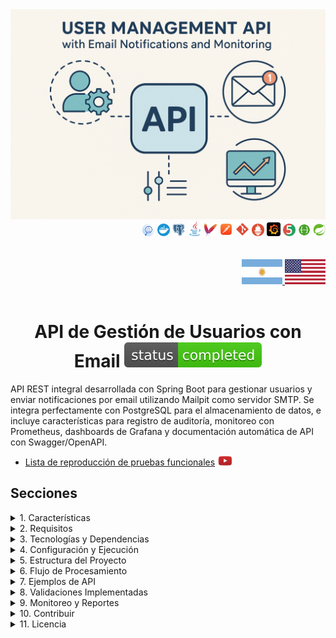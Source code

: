 <div align="center">
  <img src="../img/email-project.png" alt="Servicio de API de Email">
</div>

<div align="right">
    <img width="20" height="20" src="../icons/backend/java/png/log-four-j.png" />
    <img width="20" height="20" src="../icons/devops/png/docker.png" />
    <img width="20" height="20" src="../icons/database/png/postgres.png" />
    <img width="24" height="24" src="../icons/backend/java/png/java.png" />
    <img width="20" height="20" src="../icons/devops/png/maven.png" />
    <img width="22" height="22" src="../icons/devops/png/postman.png" />
    <img width="22" height="22" src="../icons/devops/png/git.png" />
    <img width="20" height="20" src="../icons/devops/png/prometheus.png" />
    <img width="22" height="22" src="../icons/devops/png/grafana.png" />   
    <img width="20" height="20" src="../icons/backend/java/png/junit.png" />
    <img width="20" height="20" src="../icons/devops/png/swagger.png" />
    <img width="20" height="20" src="../icons/backend/java/png/spring-boot.png" />
</div>

<br>

<br>

<div align="right">
  <a href="./README.es.md" target="_blank">
    <img src="../img/arg-flag.jpg" width="65" height="40" alt="Español" />
  </a>
  <a href="../../../../../README.md" target="_blank">
    <img src="../img/eeuu-flag.jpg" width="65" height="40" alt="English" />
  </a>
</div>

<br>

<div align="center">

# API de Gestión de Usuarios con Email ![(status-completed)](../icons/badges/status-completed.svg)

</div>


API REST integral desarrollada con Spring Boot para gestionar usuarios y enviar notificaciones por email utilizando Mailpit como servidor SMTP. Se integra perfectamente con PostgreSQL para el almacenamiento de datos, e incluye características para registro de auditoría, monitoreo con Prometheus, dashboards de Grafana y documentación automática de API con Swagger/OpenAPI.

* [Lista de reproducción de pruebas funcionales](https://www.youtube.com/playlist?list=PLCl11UFjHurDSHfBJ-uQp55RG-xhL162C) <a href="https://www.youtube.com/playlist?list=PLCl11UFjHurDSHfBJ-uQp55RG-xhL162C" target="_blank"> <img src="../icons/social-networks/yt.png" width="25" /></a>


## Secciones

<details>
<summary>1. Características</summary>

<br>

* Gestión de Usuarios: Operaciones CRUD completas para la gestión de usuarios
* Notificaciones por Email: Envío automático de emails para eventos de usuarios
* Registro de Auditoría: Seguimiento integral de todas las acciones del sistema
* Monitoreo: Métricas en tiempo real y verificaciones de salud
* Documentación de API: Interfaz Swagger interactiva para exploración de API
* Containerización: Despliegue fácil con Docker
* Integración de Base de Datos: Integración robusta con PostgreSQL
* Visualización de Métricas: Dashboards de Grafana para monitoreo del sistema

</details>


<details>
<summary>2. Requisitos</summary>

<br>

* Java 17 o superior
* Docker y Docker Compose
* Maven para construir el proyecto
* PostgreSQL (si se ejecuta sin Docker)
* Mailpit (si se ejecuta sin Docker)

</details>

<details>
<summary>3. Tecnologías y Dependencias</summary>

<br>

* Spring Boot: Framework principal para construir aplicaciones Java
* Spring Boot Starter Web: Para crear aplicaciones web RESTful
* Spring Boot Starter Mail: Para manejar emails
* Spring Boot Starter Data JPA: Para operaciones de base de datos
* Spring Boot Starter Actuator: Para monitoreo y métricas
* PostgreSQL: Base de datos para persistencia de datos
* Mailpit: Servidor SMTP para pruebas locales de email
* Docker & Docker Compose: Para containerización y orquestación
* Prometheus: Para recolección de métricas
* Grafana: Para visualización de métricas
* Swagger/OpenAPI: Para documentación de API
* Lombok: Para reducir código repetitivo
* JUnit: Para pruebas unitarias

</details>

<details>
<summary>4. Configuración y Ejecución</summary>

<br>

#### [Watch Functional test playlist](https://www.youtube.com/playlist?list=PLCl11UFjHurDSHfBJ-uQp55RG-xhL162C)

  <a href="https://www.youtube.com/playlist?list=PLCl11UFjHurDSHfBJ-uQp55RG-xhL162C">
    <img src="./src/main/resources/static/img/email-project_yt.png" />
  </a> 

<br>

### Clonar Repositorio
```git
git clone https://github.com/andresWeitzel/email-api-service-MailPit
cd email-api-service-MailPit
```

### Configuración de Docker Compose para Desarrollo

* Antes de construir y ejecutar los contenedores, asegúrate de tener Docker ejecutándose (para Windows, usa [Docker Desktop](https://www.docker.com/products/docker-desktop/))
* Una vez instalado, asegúrate de que Docker esté ejecutándose
```git
docker --version
```
`Importante`: Verifica que ningún otro servicio (ej:postgres) esté ejecutándose como daemon en el sistema, de lo contrario ocurrirá un problema de conexión en el puerto.

* Una vez que Docker esté ejecutándose, puedes construir y desplegar los contenedores con docker compose (Este comando solo se necesita una vez para construir).
* Se creará el contenedor para Mailpit y Postgres. 
```git
docker-compose up --build
```

* Después de crear los contenedores con Docker Compose, cada vez que vamos a iniciar los contenedores usaremos el siguiente comando, de lo contrario lo ejecutaremos desde Docker Desktop. Inicia el entorno en modo desarrollo. Cada vez que quieras ejecutar la aplicación en desarrollo, no necesitarás compilar el jar. Simplemente ejecuta el siguiente comando:
```git
docker-compose up
```
* Otra opción es lanzar los contenedores desde Docker Desktop.
* Ejecuta la aplicación
```git
mvn spring-boot:run
```

</details>

<details>
<summary>5. Estructura del Proyecto</summary>

<br>

```
email-api-service-MailPit/
├── src/
│   ├── main/
│   │   ├── java/com/microservice/
│   │   │   ├── config/           # Clases de configuración
│   │   │   ├── controller/       # Controladores REST
│   │   │   ├── dto/             # Objetos de Transferencia de Datos
│   │   │   ├── exception/       # Manejadores de excepciones
│   │   │   ├── model/           # Modelos de entidades
│   │   │   ├── repository/      # Capa de acceso a datos
│   │   │   ├── service/         # Lógica de negocio
│   │   │   └── EmailApiMailpitApplication.java
│   │   └── resources/
│   │       ├── application.yml  # Configuración de la aplicación
│   │       └── static/          # Recursos estáticos
│   └── test/                    # Clases de prueba
├── docker-compose.yml           # Orquestación de Docker
├── Dockerfile                   # Contenedor de la aplicación
├── pom.xml                      # Dependencias de Maven
└── README.md                    # Documentación del proyecto
```

### Componentes Principales

* **Controllers**: Manejan solicitudes y respuestas HTTP
* **Services**: Implementan la lógica de negocio
* **Repositories**: Capa de acceso a datos
* **DTOs**: Objetos de transferencia de datos para comunicación de API
* **Models**: Entidades JPA para mapeo de base de datos
* **Config**: Clases de configuración de la aplicación
* **Exceptions**: Manejo personalizado de excepciones

</details>

<details>
<summary>6. Flujo de Procesamiento</summary>

<br>

1. **Gestión de Usuarios**: 
   * Operaciones de crear, leer, actualizar y eliminar usuarios
   * Notificaciones por email enviadas automáticamente para eventos de usuarios
   * Registro de auditoría para todas las acciones relacionadas con usuarios

2. **Procesamiento de Email**:
   * Integración del servicio de email con el servidor SMTP de Mailpit
   * Generación de emails basada en plantillas
   * Seguimiento del estado de entrega de emails

3. **Registro de Auditoría**:
   * Seguimiento integral de todas las acciones del sistema
   * Capacidades de filtrado por entidad, acción, nombre de usuario y detalles
   * Retención de datos históricos

4. **Monitoreo y Observabilidad**:
   * Verificaciones de salud en tiempo real a través de Spring Boot Actuator
   * Recolección de métricas con Prometheus
   * Visualización de dashboard con Grafana

</details>

<details>
<summary>7. Ejemplos de API</summary>

<br>

#### [Watch Functional test playlist](https://www.youtube.com/playlist?list=PLCl11UFjHurDSHfBJ-uQp55RG-xhL162C)

  <a href="https://www.youtube.com/playlist?list=PLCl11UFjHurDSHfBJ-uQp55RG-xhL162C">
    <img src="./src/main/resources/static/img/email-project_yt.png" />
  </a> 

<br>

### Ejemplos de Gestión de Usuarios

#### Crear Usuario
```bash
curl -X POST http://localhost:8080/api/v1/users \
  -H "Content-Type: application/json" \
  -d '{
    "name": "Juan Pérez",
    "email": "juan.perez@ejemplo.com"
  }'
```

**Campos Requeridos:**
- `name`: String (obligatorio) - El nombre del usuario
- `email`: String (obligatorio) - Formato de email válido

**Ejemplos de Respuesta:**

**Respuesta Exitosa (200):**
```json
{
  "id": 1,
  "name": "Juan Pérez",
  "email": "juan.perez@ejemplo.com"
}
```

**Respuestas de Error:**

**Error de Validación (400):**
```json
{
  "errors": {
    "name": "El nombre es obligatorio"
  },
  "timestamp": "2025-07-14T17:21:59.3410006",
  "status": 400
}
```

**Formato de Email Inválido (400):**
```json
{
  "errors": {
    "email": "El email es inválido"
  },
  "timestamp": "2025-07-14T17:21:59.3410006",
  "status": 400
}
```

**Error de Email Duplicado (400):**
```json
{
  "errors": "El email ya está en uso: El email juan.perez@ejemplotest.com ya existe.",
  "timestamp": "2025-07-14T17:30:37.1875171",
  "status": 400
}
```

**📧 Email de Mailpit (después de la creación exitosa):**
```
From: noreply@email-api-service.com
To: juan.perez@ejemplo.com
Subject: Notificación de Registro de Cuenta

Hola Juan Pérez,

¡Gracias por registrarte con nosotros!
```

<br>

#### Obtener Todos los Usuarios
```bash
curl -X GET http://localhost:8080/api/v1/users
```

**Ejemplos de Respuesta:**

**Respuesta Exitosa (200):**
```json
{
  "content": [
    {
      "id": 1,
      "name": "Juan Pérez",
      "email": "juan.perez@ejemplo.com"
    },
    {
      "id": 2,
      "name": "María García",
      "email": "maria.garcia@ejemplo.com"
    }
  ],
  "pageable": {
    "sort": {
      "empty": false,
      "sorted": true,
      "unsorted": false
    },
    "offset": 0,
    "pageNumber": 0,
    "pageSize": 30,
    "paged": true,
    "unpaged": false
  },
  "totalElements": 2,
  "totalPages": 1,
  "last": true,
  "size": 30,
  "number": 0,
  "sort": {
    "empty": false,
    "sorted": true,
    "unsorted": false
  },
  "numberOfElements": 2,
  "first": true,
  "empty": false
}
```

<br>

#### Actualizar Usuario
```bash
curl -X PUT http://localhost:8080/api/v1/users/1 \
  -H "Content-Type: application/json" \
  -d '{
    "name": "Juan Pérez Actualizado",
    "email": "juan.actualizado@ejemplo.com"
  }'
```

**Ejemplos de Respuesta:**

**Respuesta Exitosa (200):**
```json
{
  "id": 1,
  "name": "Juan Pérez Actualizado",
  "email": "juan.actualizado@ejemplo.com"
}
```

**Respuestas de Error:**

**Usuario No Encontrado (404):**
```json
{
  "errors": "Usuario no encontrado con id: 999",
  "timestamp": "2025-07-14T17:45:12.9876543",
  "status": 404
}
```

**Error de Validación (400):**
```json
{
  "errors": {
    "email": "El email es inválido"
  },
  "timestamp": "2025-07-14T17:45:12.9876543",
  "status": 400
}
```

**📧 Email de Mailpit (después de la actualización exitosa):**
```
From: noreply@email-api-service.com
To: juan.actualizado@ejemplo.com
Subject: Notificación de Actualización de Cuenta

Hola Juan Pérez Actualizado,

Tu cuenta ha sido actualizada exitosamente.
```

<br>

#### Eliminar Usuario
```bash
curl -X DELETE http://localhost:8080/api/v1/users/1
```

**Ejemplos de Respuesta:**

**Respuesta Exitosa (200):**
```json
{
  "id": 1,
  "name": "Juan Pérez",
  "email": "juan.perez@ejemplo.com"
}
```

**Respuesta de Error:**

**Usuario No Encontrado (404):**
```json
{
  "errors": "Usuario no encontrado con id: 999",
  "timestamp": "2025-07-14T17:50:25.1234567",
  "status": 404
}
```

**📧 Email de Mailpit (después de la eliminación exitosa):**
```
From: noreply@email-api-service.com
To: juan.perez@ejemplo.com
Subject: Notificación de Eliminación de Cuenta

Hola Juan Pérez,

Tu cuenta ha sido eliminada exitosamente.
```

<br>

#### Obtener Usuario por ID
```bash
curl -X GET http://localhost:8080/api/v1/users/1
```

**Ejemplos de Respuesta:**

**Respuesta Exitosa (200):**
```json
{
  "id": 1,
  "name": "Juan Pérez",
  "email": "juan.perez@ejemplo.com",
  "createdAt": "2025-07-14T17:30:37.1875171",
  "updatedAt": "2025-07-14T17:30:37.1875171"
}
```

**Respuesta de Error:**

**Usuario No Encontrado (404):**
```json
{
  "errors": "Usuario no encontrado con id: 999",
  "timestamp": "2025-07-14T17:50:25.1234567",
  "status": 404
}
```

<br>

### Ejemplos de Registro de Auditoría

#### Crear Registro de Auditoría
```bash
curl -X POST http://localhost:8080/api/v1/audit-log \
  -H "Content-Type: application/json" \
  -d '{
    "entity": "Usuario",
    "action": "CREAR",
    "username": "usuario_admin",
    "details": "Creada nueva cuenta de usuario con email juan.perez@ejemplo.com"
  }'
```

**Campos del Registro de Auditoría:**
- `entity`: String - La entidad siendo auditada (ej: "Usuario")
- `action`: String - La acción realizada (ej: "CREAR", "ACTUALIZAR", "ELIMINAR")
- `username`: String - El nombre de usuario de la persona realizando la acción
- `details`: String - Descripción detallada de la acción
- `timestamp`: LocalDateTime (opcional) - Cuándo ocurrió la acción

**Ejemplos de Respuesta:**

**Respuesta Exitosa (200):**
```json
{
  "message": "Registro de auditoría creado exitosamente"
}
```

<br>

#### Actualizar Registro de Auditoría
```bash
curl -X PUT http://localhost:8080/api/v1/audit-log/1 \
  -H "Content-Type: application/json" \
  -d '{
    "entity": "Usuario",
    "action": "ACTUALIZAR",
    "username": "usuario_admin",
    "details": "Información de cuenta de usuario actualizada"
  }'
```

**Ejemplos de Respuesta:**

**Respuesta Exitosa (200):**
```json
{
  "id": 1,
  "entity": "Usuario",
  "action": "ACTUALIZAR",
  "username": "usuario_admin",
  "details": "Información de cuenta de usuario actualizada",
  "timestamp": "2025-07-14T17:55:42.6543210"
}
```

**Respuesta de Error:**

**Registro de Auditoría No Encontrado (404):**
```json
{
  "errors": "Registro de auditoría no encontrado con id: 999",
  "timestamp": "2025-07-14T17:55:42.6543210",
  "status": 404
}
```

<br>

#### Filtrar Registros de Auditoría
```bash
# Filtrar por entidad
curl -X GET "http://localhost:8080/api/v1/audit-log/entity?entity=Usuario"

# Filtrar por acción
curl -X GET "http://localhost:8080/api/v1/audit-log/action?action=CREAR"

# Filtrar por nombre de usuario
curl -X GET "http://localhost:8080/api/v1/audit-log/username?username=usuario_admin"

# Filtrar por detalles
curl -X GET "http://localhost:8080/api/v1/audit-log/details?details=Creada+nueva+cuenta"
```

**Ejemplos de Respuesta:**

**Respuesta Exitosa (200) - Resultados Filtrados:**
```json
{
  "content": [
    {
      "id": 1,
      "entity": "Usuario",
      "action": "CREAR",
      "username": "usuario_admin",
      "details": "Creada nueva cuenta de usuario con email juan.perez@ejemplo.com",
      "timestamp": "2025-07-14T17:30:37.1875171"
    },
    {
      "id": 3,
      "entity": "Usuario",
      "action": "CREAR",
      "username": "usuario_admin",
      "details": "Creada nueva cuenta de usuario con email maria.garcia@ejemplo.com",
      "timestamp": "2025-07-14T17:35:22.1234567"
    }
  ],
  "pageable": {
    "sort": {
      "empty": false,
      "sorted": true,
      "unsorted": false
    },
    "offset": 0,
    "pageNumber": 0,
    "pageSize": 30,
    "paged": true,
    "unpaged": false
  },
  "totalElements": 2,
  "totalPages": 1,
  "last": true,
  "size": 30,
  "number": 0,
  "sort": {
    "empty": false,
    "sorted": true,
    "unsorted": false
  },
  "numberOfElements": 2,
  "first": true,
  "empty": false
}
```

**Respuesta de Resultados Vacíos (200):**
```json
{
  "content": [],
  "pageable": {
    "sort": {
      "empty": false,
      "sorted": true,
      "unsorted": false
    },
    "offset": 0,
    "pageNumber": 0,
    "pageSize": 30,
    "paged": true,
    "unpaged": false
  },
  "totalElements": 0,
  "totalPages": 0,
  "last": true,
  "size": 30,
  "number": 0,
  "sort": {
    "empty": false,
    "sorted": true,
    "unsorted": false
  },
  "numberOfElements": 0,
  "first": true,
  "empty": true
}
```

<br>

### Códigos de Estado HTTP

**Códigos de Estado de Respuesta Comunes:**

- **200 OK**: Solicitud exitosa
- **201 Created**: Recurso creado exitosamente
- **400 Bad Request**: Error de validación o datos inválidos
- **404 Not Found**: Recurso no encontrado
- **409 Conflict**: Conflicto de recurso (ej: email duplicado)
- **500 Internal Server Error**: Error del servidor

<br>

### Guía de Pruebas Paso a Paso

**1. Iniciar la Aplicación:**
```bash
docker-compose up
```

**2. Crear un Usuario:**
```bash
curl -X POST http://localhost:8080/api/v1/users \
  -H "Content-Type: application/json" \
  -d '{
    "name": "Juan Pérez",
    "email": "juan.perez@ejemplo.com"
  }'
```

**3. Verificar Mailpit para Email:**
- Abre http://localhost:8025 en tu navegador
- Deberías ver un email de bienvenida enviado a juan.perez@ejemplo.com

**4. Obtener Todos los Usuarios:**
```bash
curl -X GET http://localhost:8080/api/v1/users
```

**5. Actualizar el Usuario:**
```bash
curl -X PUT http://localhost:8080/api/v1/users/1 \
  -H "Content-Type: application/json" \
  -d '{
    "name": "Juan Pérez Actualizado",
    "email": "juan.actualizado@ejemplo.com"
  }'
```

**6. Verificar Mailpit Nuevamente:**
- Actualiza http://localhost:8025
- Deberías ver un email de notificación de actualización

**7. Eliminar el Usuario:**
```bash
curl -X DELETE http://localhost:8080/api/v1/users/1
```

**8. Verificación Final de Mailpit:**
- Verifica http://localhost:8025 una vez más
- Deberías ver un email de confirmación de eliminación

<br>

### Escenarios de Error Comunes

**Prueba estos para testear el manejo de errores:**

**1. Crear Usuario con Nombre Faltante:**
```bash
curl -X POST http://localhost:8080/api/v1/users \
  -H "Content-Type: application/json" \
  -d '{
    "email": "juan.perez@ejemplo.com"
  }'
```
**Respuesta Esperada:**
```json
{
  "errors": {
    "name": "El nombre es obligatorio"
  },
  "timestamp": "2025-07-14T17:21:59.3410006",
  "status": 400
}
```

**2. Crear Usuario con Email Inválido:**
```bash
curl -X POST http://localhost:8080/api/v1/users \
  -H "Content-Type: application/json" \
  -d '{
    "name": "Juan Pérez",
    "email": "email-invalido"
  }'
```
**Respuesta Esperada:**
```json
{
  "errors": {
    "email": "El email es inválido"
  },
  "timestamp": "2025-07-14T17:21:59.3410006",
  "status": 400
}
```

**3. Crear Usuario con Email Duplicado:**
```bash
# Primero, crear un usuario
curl -X POST http://localhost:8080/api/v1/users \
  -H "Content-Type: application/json" \
  -d '{
    "name": "Juan Pérez",
    "email": "juan.perez@ejemplo.com"
  }'

# Luego intentar crear otro usuario con el mismo email
curl -X POST http://localhost:8080/api/v1/users \
  -H "Content-Type: application/json" \
  -d '{
    "name": "María García",
    "email": "juan.perez@ejemplo.com"
  }'
```
**Respuesta Esperada:**
```json
{
  "errors": "El email ya está en uso: El email juan.perez@ejemplo.com ya existe.",
  "timestamp": "2025-07-14T17:30:37.1875171",
  "status": 400
}
```

**📧 Email de Mailpit (NO se envía email para error de email duplicado):**
```
No se enviará email a Mailpit cuando hay un error de email duplicado.
La creación del usuario falla antes de que se llame al servicio de email.
```

**4. Obtener Usuario Inexistente:**
```bash
curl -X GET http://localhost:8080/api/v1/users/999
```
**Respuesta Esperada:**
```json
{
  "errors": "Usuario no encontrado con id: 999",
  "timestamp": "2025-07-14T17:50:25.1234567",
  "status": 404
}
```

**📧 Email de Mailpit (NO se envía email para error de no encontrado):**
```
No se enviará email a Mailpit cuando hay un error de "no encontrado".
La operación falla antes de que se llame al servicio de email.
```

### 📧 Resumen de Notificaciones por Email

**Los emails se envían a Mailpit SOLO para operaciones exitosas:**

✅ **CREAR Usuario** → Email de bienvenida enviado
✅ **ACTUALIZAR Usuario** → Email de notificación de actualización enviado  
✅ **ELIMINAR Usuario** → Email de confirmación de eliminación enviado
❌ **Errores de Validación** → No se envía email
❌ **Email Duplicado** → No se envía email
❌ **Usuario No Encontrado** → No se envía email

<br>

### Pruebas de Endpoints de Servicios Dockerizados

- **API de Registro de Auditoría**

  - `POST /api/v1/audit-log`  
  ➡️ [http://localhost:8080/api/v1/audit-log](http://localhost:8080/api/v1/audit-log)

  - `PUT /api/v1/audit-log/{id}`  
    ➡️ [http://localhost:8080/api/v1/audit-log/{id}](http://localhost:8080/api/v1/audit-log/1)
  
  - `DELETE /api/v1/audit-log/{id}`  
    ➡️ [http://localhost:8080/api/v1/audit-log/{id}](http://localhost:8080/api/v1/audit-log/1)
  
  - `GET /api/v1/audit-log`  
    ➡️ [http://localhost:8080/api/v1/audit-log](http://localhost:8080/api/v1/audit-log)
  
  - `GET /api/v1/audit-log/entity?entity={entityName}`  
    ➡️ [http://localhost:8080/api/v1/audit-log/entity?entity=Usuario](http://localhost:8080/api/v1/audit-log/entity?entity=Usuario)
  
  - `GET /api/v1/audit-log/action?action={actionType}`  
    ➡️ [http://localhost:8080/api/v1/audit-log/action?action=CREAR](http://localhost:8080/api/v1/audit-log/action?action=CREAR)
  
  - `GET /api/v1/audit-log/username?username={username}`  
    ➡️ [http://localhost:8080/api/v1/audit-log/username?username=admin](http://localhost:8080/api/v1/audit-log/username?username=admin)
  
  - `GET /api/v1/audit-log/details?details={details}`  
    ➡️ [http://localhost:8080/api/v1/audit-log/details?details=Creada+nueva+cuenta](http://localhost:8080/api/v1/audit-log/details?details=Creada+nueva+cuenta)

- **API de Usuarios**
  
  - `POST /api/v1/users`  
    ➡️ [http://localhost:8080/api/v1/users](http://localhost:8080/api/v1/users)
  
  - `PUT /api/v1/users/{id}`  
    ➡️ [http://localhost:8080/api/v1/users/{id}](http://localhost:8080/api/v1/users/1)
  
  - `DELETE /api/v1/users/{id}`  
    ➡️ [http://localhost:8080/api/v1/users/{id}](http://localhost:8080/api/v1/users/1)
  
  - `GET /api/v1/users/{id}`  
    ➡️ [http://localhost:8080/api/v1/users/{id}](http://localhost:8080/api/v1/users/1)
  
  - `GET /api/v1/users`  
    ➡️ [http://localhost:8080/api/v1/users](http://localhost:8080/api/v1/users)

- **Swagger UI:**
  - `GET /swagger-ui/index.html`  
    ➡️ [http://localhost:8080/swagger-ui/index.html](http://localhost:8080/swagger-ui/index.html)

  - `GET /v3/api-docs` – Documentación OpenAPI  
    ➡️ [http://localhost:8080/v3/api-docs](http://localhost:8080/v3/api-docs)

- **Endpoints de Actuator:**
  - `GET /actuator`  
    ➡️ [http://localhost:8080/actuator](http://localhost:8080/actuator)

  - `GET /actuator/health`  
    ➡️ [http://localhost:8080/actuator/health](http://localhost:8080/actuator/health)

  - `GET /actuator/metrics`  
    ➡️ [http://localhost:8080/actuator/metrics](http://localhost:8080/actuator/metrics)

  - `GET /actuator/prometheus`  
    ➡️ [http://localhost:8080/actuator/prometheus](http://localhost:8080/actuator/prometheus)

  - `GET /actuator/env`  
    ➡️ [http://localhost:8080/actuator/env](http://localhost:8080/actuator/env)

- **MailPit:**
  - `Interfaz Web`  
    ➡️ [http://localhost:8025](http://localhost:8025)
  
  - `Servidor SMTP` 
    ➡️ `smtp://localhost:1025`

- **Prometheus:**
  - `Interfaz Web`
    ➡️ [http://localhost:9090](http://localhost:9090)

- **Grafana:**
  - `Interfaz Web` 
    ➡️ [http://localhost:3000](http://localhost:3000)  
    🧾 Credenciales por defecto:
    - Usuario: `admin`
    - Contraseña: `admin`

- **PostgreSQL:**
  - `URL JDBC`  
    ➡️ `jdbc:postgresql://localhost:5432/mydatabase`  
    *  Usuario: `user`  
    *  Contraseña: `password`

### Ejemplos de Emails de Mailpit

**Cuando accedas a Mailpit en http://localhost:8025, verás emails como estos:**

#### Email de Creación de Usuario
```
From: noreply@email-api-service.com
To: juan.perez@ejemplo.com
Subject: ¡Bienvenido a Nuestro Servicio!

Estimado Juan Pérez,

¡Bienvenido a nuestro servicio! Tu cuenta ha sido creada exitosamente.

Detalles de la Cuenta:
- Nombre: Juan Pérez
- Email: juan.perez@ejemplo.com
- ID de Cuenta: 1

¡Gracias por unirte a nosotros!

Saludos cordiales,
El Equipo del Servicio de API de Email
```

#### Email de Actualización de Usuario
```
From: noreply@email-api-service.com
To: juan.actualizado@ejemplo.com
Subject: Tu Cuenta Ha Sido Actualizada

Estimado Juan Pérez Actualizado,

La información de tu cuenta ha sido actualizada exitosamente.

Detalles Actualizados:
- Nombre: Juan Pérez Actualizado
- Email: juan.actualizado@ejemplo.com
- ID de Cuenta: 1

Si no solicitaste este cambio, por favor contacta soporte inmediatamente.

Saludos cordiales,
El Equipo del Servicio de API de Email
```

#### Email de Eliminación de Usuario
```
From: noreply@email-api-service.com
To: juan.perez@ejemplo.com
Subject: Confirmación de Eliminación de Cuenta

Estimado Juan Pérez,

Tu cuenta ha sido eliminada exitosamente de nuestro sistema.

Detalles de la Cuenta:
- Nombre: Juan Pérez
- Email: juan.perez@ejemplo.com
- ID de Cuenta: 1

Todos tus datos han sido removidos permanentemente.

Saludos cordiales,
El Equipo del Servicio de API de Email
```

**Características de Mailpit:**
- **Vista Previa de Email**: Ver versiones HTML y texto de emails
- **Detalles de Email**: Ver headers, adjuntos y metadatos
- **Búsqueda**: Filtrar emails por remitente, destinatario o contenido
- **Exportar**: Descargar emails para propósitos de prueba
- **Tiempo Real**: Los emails aparecen instantáneamente cuando son enviados por la API

</details>

<details>
<summary>8. Validaciones Implementadas</summary>

<br>

* **Validación de Datos de Usuario**:
  * Validación de formato de email
  * Verificación de unicidad de nombre de usuario
  * Validación de campos requeridos
  * Restricciones de integridad de datos

* **Validación de Email**:
  * Conectividad del servidor SMTP
  * Verificación de formato de email
  * Seguimiento del estado de entrega

* **Validación de Base de Datos**:
  * Verificaciones de salud de conexión
  * Rollback de transacciones en errores
  * Validación de consistencia de datos

* **Validación de API**:
  * Validación de payload de solicitud
  * Manejo de códigos de estado HTTP
  * Formateo de respuestas de error

</details>

<details>
<summary>9. Monitoreo y Reportes</summary>

<br>

El sistema proporciona capacidades integrales de monitoreo y reportes:

* **Verificaciones de Salud**: Monitoreo de salud de la aplicación a través de Spring Boot Actuator
* **Recolección de Métricas**: Métricas de Prometheus para monitoreo de rendimiento
* **Visualización de Dashboard**: Dashboards de Grafana para monitoreo del sistema
* **Reportes de Auditoría**: Rastro de auditoría integral para cumplimiento
* **Reportes de Entrega de Email**: Estado de envío de email y seguimiento de entrega

</details>


<details>
<summary>10. Contribuir</summary>

<br>

1. Haz fork del proyecto
2. Crea tu rama de características (`git checkout -b feature/CaracteristicaIncreible`)
3. Haz commit de tus cambios (`git commit -m 'Agregar alguna Característica Increíble'`)
4. Haz push a la rama (`git push origin feature/CaracteristicaIncreible`)
5. Abre un Pull Request

</details>

<details>
<summary>11. Licencia</summary>

<br>

Este proyecto está bajo la Licencia MIT - ver el archivo LICENSE para más detalles.

</details>




















